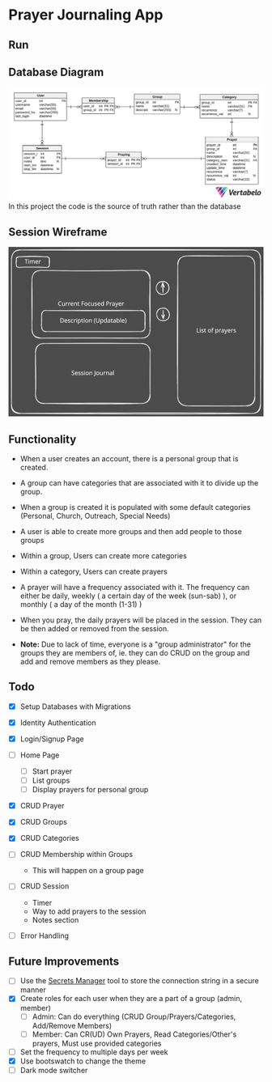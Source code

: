 # Prayer Journaling App
## Run
## Database Diagram
![Diagram](db-diagram.svg "Diagram for prayer journaling app")
In this project the code is the source of truth rather than the database
## Session Wireframe
![Wireframe](prayer-session.svg "Wireframe for the session view")
## Functionality
 - When a user creates an account, there is a personal group that is created.
 - A group can have categories that are associated with it to divide up the group.
 - When a group is created it is populated with some default categories (Personal, Church, Outreach, Special Needs)
 - A user is able to create more groups and then add people to those groups
 - Within a group, Users can create more categories
 - Within a category, Users can create prayers
 - A prayer will have a frequency associated with it. The frequency can either be daily, weekly ( a certain day of the week (sun-sab) ), or monthly ( a day of the month (1-31) )
 - When you pray, the daily prayers will be placed in the session. They can be then added or removed from the session.

 - **Note:** Due to lack of time, everyone is a "group administrator" for the groups they are members of, ie. they can do CRUD on the group and add and remove members as they please.
## Todo
 - [x] Setup Databases with Migrations
 - [x] Identity Authentication
 - [x] Login/Signup Page
 - [ ] Home Page
    - [ ] Start prayer
    - [ ] List groups
    - [ ] Display prayers for personal group
 - [x] CRUD Prayer
 - [x] CRUD Groups
 - [x] CRUD Categories
 - [ ] CRUD Membership within Groups
    - This will happen on a group page
 - [ ] CRUD Session
    - Timer
    - Way to add prayers to the session
    - Notes section
 - [ ] Error Handling


## Future Improvements
 - [ ] Use the [Secrets Manager](https://learn.microsoft.com/en-us/aspnet/core/security/app-secrets?view=aspnetcore-9.0&tabs=linux) tool to store the connection string in a secure manner
 - [x] Create roles for each user when they are a part of a group (admin, member)
    - [ ] Admin: Can do everything (CRUD Group/Prayers/Categories, Add/Remove Members)
    - [ ] Member: Can CR(UD) Own Prayers, Read Categories/Other's prayers, Must use provided categories
 - [ ] Set the frequency to multiple days per week
 - [x] Use bootswatch to change the theme
 - [ ] Dark mode switcher
